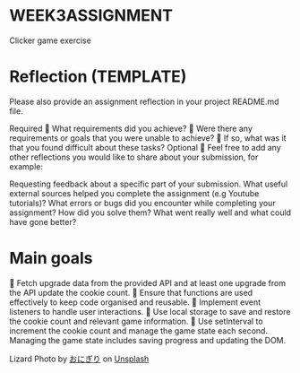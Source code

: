 # WEEK3ASSIGNMENT
Clicker game exercise

# Reflection (TEMPLATE)
Please also provide an assignment reflection in your project README.md file.

Required
🎯 What requirements did you achieve?
🎯 Were there any requirements or goals that you were unable to achieve?
🎯 If so, what was it that you found difficult about these tasks?
Optional
🏹 Feel free to add any other reflections you would like to share about your submission, for example:

Requesting feedback about a specific part of your submission.
What useful external sources helped you complete the assignment (e.g Youtube tutorials)?
What errors or bugs did you encounter while completing your assignment? How did you solve them?
What went really well and what could have gone better?

# Main goals
🎯 Fetch upgrade data from the provided API and at least one upgrade from the API update the cookie count.
🎯 Ensure that functions are used effectively to keep code organised and reusable.
🎯 Implement event listeners to handle user interactions.
🎯 Use local storage to save and restore the cookie count and relevant game information.
🎯 Use setInterval to increment the cookie count and manage the game state each second.
Managing the game state includes saving progress and updating the DOM.

Lizard Photo by <a href="https://unsplash.com/@fukayamamo?utm_content=creditCopyText&utm_medium=referral&utm_source=unsplash">おにぎり</a> on <a href="https://unsplash.com/photos/yellow-gecko-cHP9WBFKm9o?utm_content=creditCopyText&utm_medium=referral&utm_source=unsplash">Unsplash</a>
      